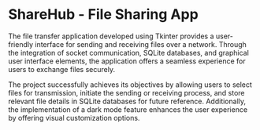 # ShareHub - File Sharing App 

The file transfer application developed using Tkinter provides a user-friendly interface for sending and receiving files over a network. Through the integration of socket communication, SQLite databases, and graphical user interface elements, the application offers a seamless experience for users to exchange files securely.

The project successfully achieves its objectives by allowing users to select files for transmission, initiate the sending or receiving process, and store relevant file details in SQLite databases for future reference. Additionally, the implementation of a dark mode feature enhances the user experience by offering visual customization options.
